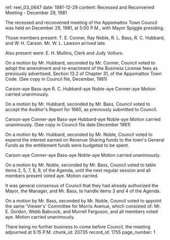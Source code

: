 ref: reel_03_0647
date: 1981-12-29
content: Recessed and Reconvened Meeting - December 29, 1981

The recessed and reconvened meeting of the Appomattox Town Council was held on December 29, 1981, at 5:00 P.M., with Mayor Spiggle presiding.

Those members present: T. E. Conner, Ray Noble, R. L. Bass, R. C. Hubbard, and W. H. Carson. Mr. W. L. Lawson arrived late.

Also present were: E. H. Mullins, Clerk and Judy Volturo.

On a motion by Mr. Hubbard, seconded by Mr. Conner, Council voted to adopt the amendment and re-enactment of the Business License fees as previously advertised, Section 13.2 of Chapter 31, of the Appomattox Town Code. (See copy in Council file, December, 1981)

Carson-aye Bass-aye R. C. Hubbard-aye Noble-aye Conner-aye Motion carried unanimously.

On a motion by Mr. Hubbard, seconded by Mr. Bass, Council voted to accept the Auditor's Report for 1980, as previously submitted to Council.

Carson-aye Conner-aye Bass-aye Hubbard-aye Noble-aye Motion carried unanimously. (See copy in Council file date December 1981)

On a motion by Mr. Hubbard, seconded by Mr. Noble, Council voted to expend the interest earned on Revenue Sharing funds to the town's General Funds as the entitlement funds were budgeted to be spent.

Carson-aye Conner-aye Bass-aye Noble-aye Motion carried unanimously.

On a motion by Mr. Noble, seconded by Mr. Bass, Council voted to table items 2, 5, 7, 8, 9, of the Agenda, until the next regular session and all members present voted aye. Motion carried.

It was general consensus of Council that they had already authorized the Mayor, the Manager, and Mr. Bass, to handle items 3 and 4 of the Agenda.

On a motion by Mr. Bass, seconded by Mr. Noble, Council voted to appoint the same 'Viewer's' Committee for Morris Avenue, which consisted of: Mr. E. Gordon, Webb Babcock, and Murrell Ferguson, and all members voted aye. Motion carried unanimously.

There being no further business to come before Council, the meeting adjourned at 5:15 P.M.
chunk_id: 20735
record_id: 1755
page_number: 1

